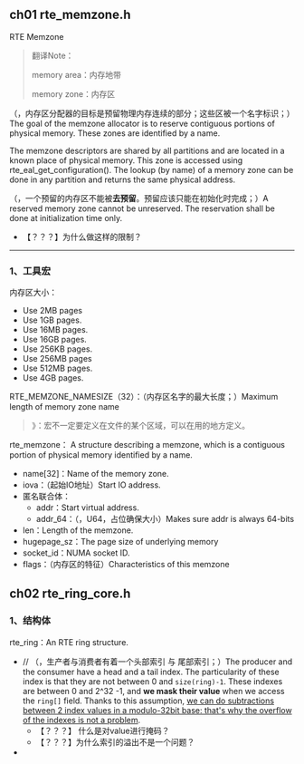 

## ch01 rte_memzone.h

RTE Memzone

> 翻译Note：
>
> memory area：内存地带
>
> memory zone：内存区

（，内存区分配器的目标是预留物理内存连续的部分；这些区被一个名字标识；）The goal of the memzone allocator is to reserve contiguous portions of physical memory. These zones are identified by a name.

The memzone descriptors are shared by all partitions and are located in a known place of physical memory. This zone is accessed using rte_eal_get_configuration(). The lookup (by name) of a memory zone can be done in any partition and returns the same physical address.

（，一个预留的内存区不能被**去预留**。预留应该只能在初始化时完成；）A reserved memory zone cannot be unreserved. The reservation shall be done at initialization time only.

- 【？？？】为什么做这样的限制？

---

### 1、工具宏

内存区大小：

- Use 2MB pages
- Use 1GB pages.
- Use 16MB pages.
- Use 16GB pages.
- Use 256KB pages.
- Use 256MB pages
- Use 512MB pages.
- Use 4GB pages.

RTE_MEMZONE_NAMESIZE（32）：（内存区名字的最大长度；）Maximum length of memory zone name

> 》：宏不一定要定义在文件的某个区域，可以在用的地方定义。



rte_memzone： A structure describing a memzone, which is a contiguous portion of physical memory identified by a name.

- name[32]：Name of the memory zone.
- iova：（起始IO地址）Start IO address.
- 匿名联合体：
  - addr：Start virtual address.
  - addr_64：（，U64，占位确保大小）Makes sure addr is always 64-bits
- len：Length of the memzone.
- hugepage_sz：The page size of underlying memory
- socket_id：NUMA socket ID.
- flags：（内存区的特征）Characteristics of this memzone



## ch02 rte_ring_core.h

### 1、结构体

rte_ring：An RTE ring structure. 

- // （，生产者与消费者有着一个头部索引 与 尾部索引；）The producer and the consumer have a head and a tail index. The particularity of these index is that they are not between 0 and `size(ring)-1`. These indexes are between 0 and 2^32 -1, and **we mask their value** when we access the `ring[]` field. Thanks to this assumption, <u>we can do subtractions between 2 index values in a modulo-32bit base: that's why the overflow of the indexes is not a problem</u>.
  - 【？？？】 什么是对value进行掩码？
  - 【？？？】为什么索引的溢出不是一个问题？
- 